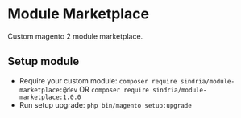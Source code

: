 # Module Marketplace

Custom magento 2 module marketplace.

## Setup module

- Require your custom module: `composer require sindria/module-marketplace:@dev` OR `composer require sindria/module-marketplace:1.0.0`
- Run setup upgrade: `php bin/magento setup:upgrade`
